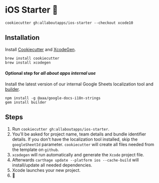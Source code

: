 # iOS Starter 📱

`cookiecutter gh:allaboutapps/ios-starter --checkout xcode10`

## Installation

Install [Cookiecutter](https://cookiecutter.readthedocs.io/en/latest/installation.html) and [XcodeGen](https://github.com/yonaskolb/XcodeGen#installing). 

```
brew install cookiecutter
brew install xcodegen
```

#### Optional step for _all about apps internal use_
Install the latest version of our internal Google Sheets localization tool and [builder](https://rubygems.org/gems/builder).

```
npm install -g @aaa/google-docs-i18n-strings
gem install builder
```

## Steps

1. Run `cookiecutter gh:allaboutapps/ios-starter`.
2. You'll be asked for project name, team details and bundle identifier details. If you don't have the localization tool installed, skip the `googleSheetId` parameter. `cookiecutter` will create all files needed from the template on `github`.
3. `xcodegen` will run automatically and generate the `Xcode` project file.
4. Afterwards `carthage update --platform ios --cache-build` will install/update all needed dependencies.
5. Xcode launches your new project.
6. 🚀
